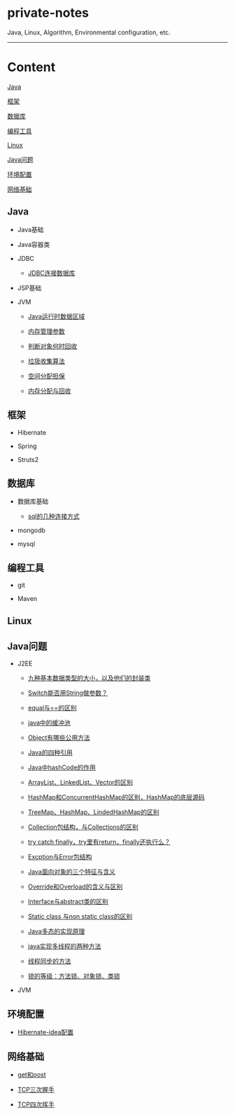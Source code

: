 # private-notes
Java, Linux, Algorithm, Environmental configuration, etc.

---

# Content

[Java](#Java)

[框架](#框架)

[数据库](#数据库)

[编程工具](#编程工具)

[Linux](#Linux)

[Java问题](#Java问题)

[环境配置](#环境配置)

[网络基础](#网络基础)

## Java

+ Java基础

+ Java容器类

+ JDBC

    - [JDBC连接数据库](./Java/JDBC/JDBC连接数据库.md)
    
+ JSP基础

+ JVM

    - [Java运行时数据区域](./Java/JVM/Java运行时数据区域.md)
    
    - [内存管理参数](./Java/JVM/内存管理参数.md)
    
    - [判断对象何时回收](./Java/JVM/判断对象何时回收.md)
    
    - [垃圾收集算法](./Java/JVM/垃圾收集算法.md)
    
    - [空间分配担保](./Java/JVM/空间分配担保.md)
    
    - [内存分配与回收](./Java/JVM/内存分配与回收.md)

## 框架

+ Hibernate

+ Spring

+ Struts2

## 数据库

+ 数据库基础

    - [sql的几种连接方式](./数据库/数据库基础/sql的几种连接方式.md)

+ mongodb

+ mysql

## 编程工具

+ git

+ Maven

## Linux

## Java问题

+ J2EE

    - [九种基本数据类型的大小，以及他们的封装类](./Java问题/J2EE/九种基本数据类型的大小，以及他们的封装类.md)
    
    - [Switch能否用String做参数？](./Java问题/J2EE/Switch能否用String做参数？.md)
    
    - [equal与==的区别](./Java问题/J2EE/equal与==的区别.md)
    
    - [java中的缓冲池](./Java问题/J2EE/java中的缓冲池.md)
    
    - [Object有哪些公用方法](./Java问题/J2EE/Object有哪些公用方法.md)
    
    - [Java的四种引用](./Java问题/J2EE/Java的四种引用.md)
    
    - [Java中hashCode的作用](./Java问题/J2EE/Java中hashCode的作用.md)
    
    - [ArrayList、LinkedList、Vector的区别](./Java问题/J2EE/ArrayList、LinkedList、Vector的区别.md)
    
    - [HashMap和ConcurrentHashMap的区别，HashMap的底层源码](./Java问题/J2EE/HashMap和ConcurrentHashMap的区别，HashMap的底层源码.md)
    
    - [TreeMap、HashMap、LindedHashMap的区别](./Java问题/J2EE/TreeMap、HashMap、LindedHashMap的区别.md)
    
    - [Collection包结构，与Collections的区别](./Java问题/J2EE/Collection包结构，与Collections的区别.md)
    
    - [try catch finally，try里有return，finally还执行么？](./Java问题/J2EE/try%20catch%20finally，try里有return，finally还执行么？.md)
    
    - [Excption与Error包结构](./Java问题/J2EE/Excption与Error包结构.md)
    
    - [Java面向对象的三个特征与含义](./Java问题/J2EE/Java面向对象的三个特征与含义.md)
    
    - [Override和Overload的含义与区别](./Java问题/J2EE/Override和Overload的含义与区别.md)
    
    - [Interface与abstract类的区别](./Java问题/J2EE/Interface与abstract类的区别.md)
    
    - [Static class 与non static class的区别](./Java问题/J2EE/Static%20class%20与non%20static%20class的区别.md)
    
    - [Java多态的实现原理](./Java问题/J2EE/Java多态的实现原理.md)
    
    - [java实现多线程的两种方法](./Java问题/J2EE/java实现多线程的两种方法.md)
    
    - [线程同步的方法](./Java问题/J2EE/线程同步的方法.md)
    
    - [锁的等级：方法锁、对象锁、类锁](./Java问题/J2EE/锁的等级：方法锁、对象锁、类锁.md)
    
+ JVM

## 环境配置

* [Hibernate-idea配置](./环境配置/Hibernate-idea配置.md)

## 网络基础

* [get和post](./网络基础/get和post.md)

* [TCP三次握手](./网络基础/TCP三次握手.md)

* [TCP四次挥手](./网络基础/TCP四次挥手.md)





